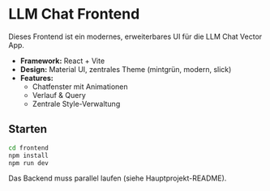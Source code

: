 # LLM Chat Frontend

Dieses Frontend ist ein modernes, erweiterbares UI für die LLM Chat Vector App.

- **Framework:** React + Vite
- **Design:** Material UI, zentrales Theme (mintgrün, modern, slick)
- **Features:**
  - Chatfenster mit Animationen
  - Verlauf & Query
  - Zentrale Style-Verwaltung

## Starten

```sh
cd frontend
npm install
npm run dev
```

Das Backend muss parallel laufen (siehe Hauptprojekt-README).

